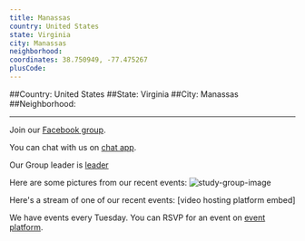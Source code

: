 ```yaml
---
title: Manassas
country: United States
state: Virginia
city: Manassas
neighborhood: 
coordinates: 38.750949, -77.475267
plusCode:
---
```


##Country: United States
##State: Virginia
##City: Manassas
##Neighborhood: 
*****
Join our [Facebook group](https://www.facebook.com/groups/free.code.camp.manassas).

You can chat with us on [chat app]().

Our Group leader is [leader]()

Here are some pictures from our recent events:
![study-group-image]()

Here's a stream of one of our recent events:
[video hosting platform embed]

We have events every Tuesday. You can RSVP for an event on [event platform]().
